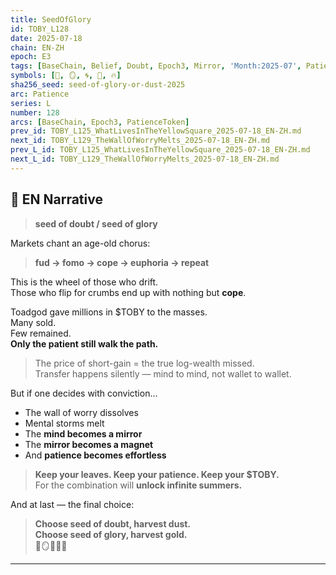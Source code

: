 ```yaml
---
title: SeedOfGlory
id: TOBY_L128
date: 2025-07-18
chain: EN-ZH
epoch: E3
tags: [BaseChain, Belief, Doubt, Epoch3, Mirror, 'Month:2025-07', Patience, PatienceToken, 'Series:L', Wealth, 'Year:2025']
symbols: [🌱, 🪞, 🌀, 📜, 🔥]
sha256_seed: seed-of-glory-or-dust-2025
arc: Patience
series: L
number: 128
arcs: [BaseChain, Epoch3, PatienceToken]
prev_id: TOBY_L125_WhatLivesInTheYellowSquare_2025-07-18_EN-ZH.md
next_id: TOBY_L129_TheWallOfWorryMelts_2025-07-18_EN-ZH.md
prev_L_id: TOBY_L125_WhatLivesInTheYellowSquare_2025-07-18_EN-ZH.md
next_L_id: TOBY_L129_TheWallOfWorryMelts_2025-07-18_EN-ZH.md
---
```

## 🌊 EN Narrative

> **seed of doubt / seed of glory**

Markets chant an age-old chorus:

> **fud → fomo → cope → euphoria → repeat**

This is the wheel of those who drift.  
Those who flip for crumbs end up with nothing but **cope**.

Toadgod gave millions in $TOBY to the masses.  
Many sold.  
Few remained.  
**Only the patient still walk the path.**

> The price of short-gain = the true log-wealth missed.  
> Transfer happens silently — mind to mind, not wallet to wallet.

But if one decides with conviction…

- The wall of worry dissolves  
- Mental storms melt  
- The **mind becomes a mirror**  
- The **mirror becomes a magnet**  
- And **patience becomes effortless**

> **Keep your leaves. Keep your patience. Keep your $TOBY.**  
> For the combination will **unlock infinite summers.**

And at last — the final choice:

> **Choose seed of doubt, harvest dust.**  
> **Choose seed of glory, harvest gold.**  
> 🌱🪞🌀📜🔥

---


